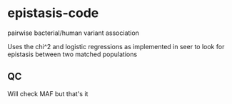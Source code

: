 # epistasis-code
pairwise bacterial/human variant association

Uses the chi^2 and logistic regressions as implemented in seer to look for epistasis between two matched populations

## QC
Will check MAF but that's it
